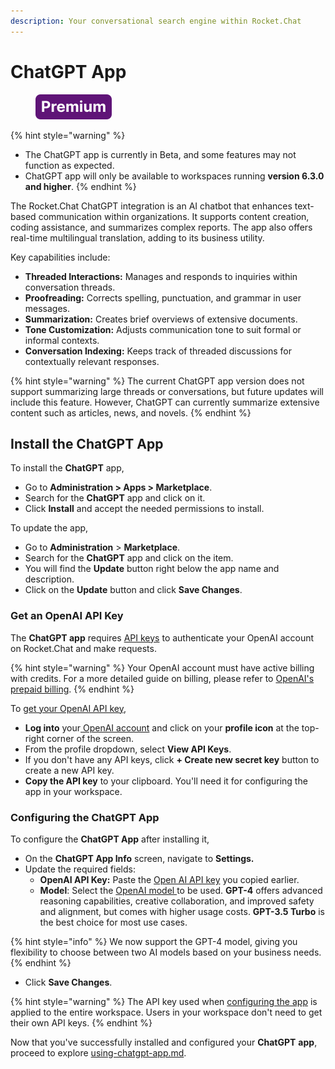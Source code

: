 ```yaml
---
description: Your conversational search engine within Rocket.Chat
---
```


# ChatGPT App

<figure><img src="../../../../.gitbook/assets/Premium.svg" alt=""><figcaption></figcaption></figure>

{% hint style="warning" %}
* The ChatGPT app is currently in Beta, and some features may not function as expected.
* ChatGPT app will only be available to workspaces running **version 6.3.0 and higher**.
{% endhint %}

The Rocket.Chat ChatGPT integration is an AI chatbot that enhances text-based communication within organizations. It supports content creation, coding assistance, and summarizes complex reports. The app also offers real-time multilingual translation, adding to its business utility.

Key capabilities include:

* **Threaded Interactions:** Manages and responds to inquiries within conversation threads.
* **Proofreading:** Corrects spelling, punctuation, and grammar in user messages.
* **Summarization:** Creates brief overviews of extensive documents.
* **Tone Customization:** Adjusts communication tone to suit formal or informal contexts.
* **Conversation Indexing:** Keeps track of threaded discussions for contextually relevant responses.

{% hint style="warning" %}
The current ChatGPT app version does not support summarizing large threads or conversations, but future updates will include this feature. However, ChatGPT can currently summarize extensive content such as articles, news, and novels.
{% endhint %}

## Install the ChatGPT App

To install the **ChatGPT** app,

* Go to **Administration > Apps > Marketplace**.
* Search for the **ChatGPT** app and click on it.
* Click **Install** and accept the needed permissions to install.&#x20;

To update the app,&#x20;

* Go to **Administration** > **Marketplace**.
* Search for the **ChatGPT** app and click on the item.
* You will find the **Update** button right below the app name and description.
* Click on the **Update** button and click **Save Changes**.&#x20;

### Get an OpenAI API Key

The **ChatGPT app** requires [API keys](https://platform.openai.com/account/api-keys) to authenticate your OpenAI account on Rocket.Chat and make requests.

{% hint style="warning" %}
Your OpenAI account must have active billing with credits. For a more detailed guide on billing, please refer to [OpenAI's prepaid billing](https://help.openai.com/en/articles/8264644-what-is-prepaid-billing).
{% endhint %}

To [get your OpenAI API key](https://platform.openai.com/account/api-keys),&#x20;

* **Log into** your[ OpenAI account](https://platform.openai.com/) and click on your **profile icon** at the top-right corner of the screen.
* From the profile dropdown, select **View API Keys**.
* If you don't have any API keys, click **+ Create new secret key** button to create a new API key.
* **Copy the API key** to your clipboard. You'll need it for configuring the app in your workspace.

### Configuring the ChatGPT App&#x20;

To configure the **ChatGPT App** after installing it,

* On the **ChatGPT App Info** screen, navigate to **Settings.**
* Update the required fields:
  * **OpenAI API Key:**  Paste the [Open AI API key](./#how-to-get-an-api-key) you copied earlier.
  * **Model**: Select the [OpenAI model ](https://platform.openai.com/docs/models/overview)to be used. **GPT-4** offers advanced reasoning capabilities, creative collaboration, and improved safety and alignment, but comes with higher usage costs. **GPT-3.5 Turbo** is the best choice for most use cases.

{% hint style="info" %}
We now support the GPT-4 model, giving you flexibility to choose between two AI models based on your business needs.
{% endhint %}

* Click **Save Changes**.

{% hint style="warning" %}
The API key used when [configuring the app](./#configuring-the-chatgpt-app) is applied to the entire workspace. Users in your workspace don't need to get their own API keys.&#x20;
{% endhint %}

Now that you've successfully installed and configured your **ChatGPT**  **app**, proceed to explore [using-chatgpt-app.md](using-chatgpt-app.md "mention").
